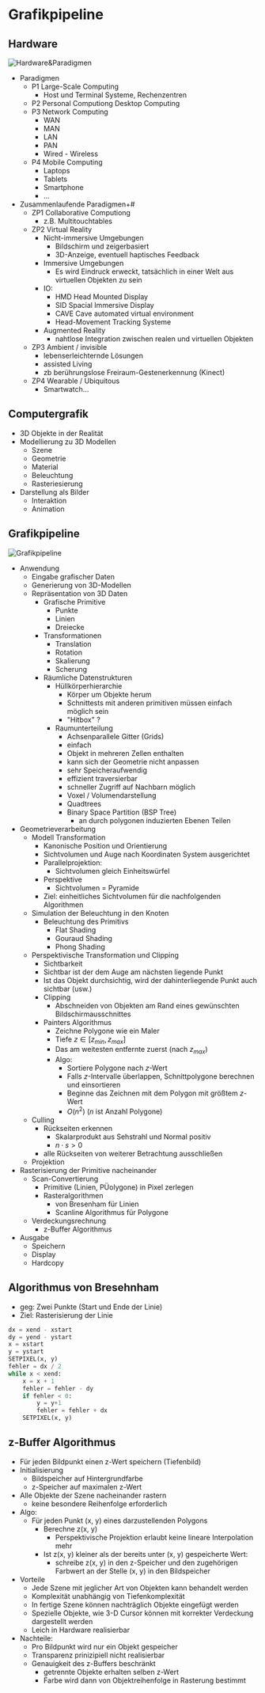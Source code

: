 # Grafikpipeline

## Hardware
![Hardware&Paradigmen](Bilder_06_Grafikpipeline/Auswahl_009.png)
- Paradigmen
  - P1 Large-Scale Computing
    - Host und Terminal Systeme, Rechenzentren
  - P2 Personal Computiong Desktop Computing
  - P3 Network Computing
    - WAN
    - MAN
    - LAN
    - PAN
    - Wired - Wireless
  - P4 Mobile Computing
    - Laptops
    - Tablets 
    - Smartphone
    - ...
- Zusammenlaufende Paradigmen+#
  - ZP1 Collaborative Computiong
    - z.B. Multitouchtables
  - ZP2 Virtual Reality
    - Nicht-immersive Umgebungen
      - Bildschirm und zeigerbasiert
      - 3D-Anzeige, eventuell haptisches Feedback
    - Immersive Umgebungen
      - Es wird Eindruck erweckt, tatsächlich in einer Welt aus virtuellen Objekten zu sein
    - IO:
      - HMD Head Mounted Display
      - SID Spacial Immersive Display
      - CAVE Cave automated virtual environment
      - Head-Movement Tracking Systeme
    - Augmented Reality
      - nahtlose Integration zwischen realen und virtuellen Objekten
  - ZP3 Ambient / invisible
    - lebenserleichternde Lösungen
    - assisted Living
    - zb berührungslose Freiraum-Gestenerkennung (Kinect)
  - ZP4 Wearable / Ubiquitous
    - Smartwatch...

## Computergrafik
- 3D Objekte in der Realität
- Modellierung zu 3D Modellen
  - Szene
  - Geometrie
  - Material
  - Beleuchtung
  - Rasteriesierung
- Darstellung als Bilder
  - Interaktion
  - Animation

## Grafikpipeline
![Grafikpipeline](Bilder_06_Grafikpipeline/Auswahl_010.png)
- Anwendung
  - Eingabe grafischer Daten
  - Generierung von 3D-Modellen
  - Repräsentation von 3D Daten
    - Grafische Primitive
      - Punkte
      - Linien
      - Dreiecke
    - Transformationen
      - Translation
      - Rotation
      - Skalierung
      - Scherung
    - Räumliche Datenstrukturen
      - Hüllkörperhierarchie
        - Körper um Objekte herum
        - Schnittests mit anderen primitiven müssen einfach möglich sein
        - "Hitbox" ?
      - Raumunterteilung
        - Achsenparallele Gitter (Grids)
        - einfach
        - Objekt in mehreren Zellen enthalten
        - kann sich der Geometrie nicht anpassen
        - sehr Speicheraufwendig
        - effizient traversierbar
        - schneller Zugriff auf Nachbarn möglich
        - Voxel / Volumendarstellung
        - Quadtrees
        - Binary Space Partition (BSP Tree)
          - an durch polygonen induzierten Ebenen Teilen
- Geometrieverarbeitung
  - Modell Transformation
    - Kanonische Position und Orientierung
    - Sichtvolumen und Auge nach Koordinaten System ausgerichtet
    - Parallelprojektion:
      - Sichtvolumen gleich Einheitswürfel
    - Perspektive
      - Sichtvolumen = Pyramide
    - Ziel: einheitliches Sichtvolumen für die nachfolgenden Algorithmen
  - Simulation der Beleuchtung in den Knoten
    - Beleuchtung des Primitivs
      - Flat Shading
      - Gouraud Shading
      - Phong Shading
  - Perspektivische Transformation und Clipping
    - Sichtbarkeit
    - Sichtbar ist der dem Auge am nächsten liegende Punkt
    - Ist das Objekt durchsichtig, wird der dahinterliegende Punkt auch sichtbar (usw.)
    - Clipping
      - Abschneiden von Objekten am Rand eines gewünschten Bildschirmausschnittes
    - Painters Algorithmus
      - Zeichne Polygone wie ein Maler
      - Tiefe $z \in [z_{min}, z_{max}]$
      - Das am weitesten entfernte zuerst (nach $z_{max}$)
      - Algo:
        - Sortiere Polygone nach $z$-Wert
        - Falls $z$-Intervalle überlappen, Schnittpolygone berechnen und einsortieren
        - Beginne das Zeichnen mit dem Polygon mit größtem $z$-Wert
        - $O(n^2)$ ($n$ ist Anzahl Polygone)
  - Culling
    - Rückseiten erkennen
      - Skalarprodukt aus Sehstrahl und Normal positiv
      - $n \cdot s > 0$
    - alle Rückseiten von weiterer Betrachtung ausschließen
  - Projektion
- Rasterisierung der Primitive nacheinander
  - Scan-Convertierung
    - Primitive (Linien, PÜolygone) in Pixel zerlegen
    - Rasteralgorithmen
      - von Bresenham für Linien
      - Scanline Algorithmus für Polygone
  - Verdeckungsrechnung
    - z-Buffer Algorithmus
- Ausgabe
  - Speichern
  - Display
  - Hardcopy


## Algorithmus von Bresehnham
- geg: Zwei Punkte (Start und Ende der Linie)
- Ziel: Rasterisierung der Linie
```python
dx = xend - xstart
dy = yend - ystart
x = xstart
y = ystart
SETPIXEL(x, y)
fehler = dx / 2
while x < xend:
    x = x + 1
    fehler = fehler - dy
    if fehler < 0:
        y = y+1
        fehler = fehler + dx
    SETPIXEL(x, y)
```

## z-Buffer Algorithmus
- Für jeden Bildpunkt einen z-Wert speichern (Tiefenbild)
- Initialisierung
  - Bildspeicher auf Hintergrundfarbe
  - z-Speicher auf maximalen z-Wert
- Alle Objekte der Szene nacheinander rastern
  - keine besondere Reihenfolge erforderlich
- Algo:
  - Für jeden Punkt (x, y) eines darzustellenden Polygons
    - Berechne z(x, y)
      - Perspektivische Projektion erlaubt keine lineare Interpolation mehr
    - Ist z(x, y) kleiner als der bereits unter (x, y) gespeicherte Wert:
      - schreibe z(x, y) in den z-Speicher und den zugehörigen Farbwert an der Stelle (x, y) in den Bildspeicher
- Vorteile
  - Jede Szene mit jeglicher Art von Objekten kann behandelt werden
  - Komplexität unabhängig von Tiefenkomplexität
  - In fertige Szene können nachträglich Objekte eingefügt werden
  - Spezielle Objekte, wie 3-D Cursor können mit korrekter Verdeckung dargestellt werden
  - Leich in Hardware realisierbar
- Nachteile:
  - Pro Bildpunkt wird nur ein Objekt gespeicher
  - Transparenz prinizipiell nicht realisierbar
  - Genauigkeit des z-Buffers beschränkt
    - getrennte Objekte erhalten selben z-Wert
    - Farbe wird dann von Objektreihenfolge in Rasterung bestimmt































